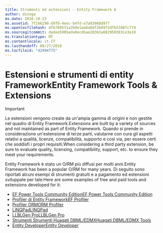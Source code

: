 ```yaml
---
title: Strumenti ed estensioni - Entity Framework 6
author: divega
ms.date: 2016-10-23
ms.assetid: 7f166290-d9f0-4eec-b4fd-e7a83068d977
ms.openlocfilehash: dfb789531a2b9e1ae6a8df2b8972dfb53907c77d
ms.sourcegitcommit: dadee5905ada9ecdbae28363a682950383ce3e10
ms.translationtype: MT
ms.contentlocale: it-IT
ms.lasthandoff: 08/27/2018
ms.locfileid: "42994775"
---
```

# <a name="entity-framework-tools--extensions"></a><span data-ttu-id="8299e-102">Estensioni e strumenti di entity Framework</span><span class="sxs-lookup"><span data-stu-id="8299e-102">Entity Framework Tools & Extensions</span></span>
> [!IMPORTANT]  
> <span data-ttu-id="8299e-103">Le estensioni vengono create da un'ampia gamma di origini e non gestite nel quadro di Entity Framework.</span><span class="sxs-lookup"><span data-stu-id="8299e-103">Extensions are built by a variety of sources and not maintained as part of Entity Framework.</span></span> <span data-ttu-id="8299e-104">Quando si prende in considerazione un'estensione di terze parti, valutarne con cura gli aspetti relativi a qualità, licenze, compatibilità, supporto e così via, per essere certi che soddisfi i propri requisiti.</span><span class="sxs-lookup"><span data-stu-id="8299e-104">When considering a third party extension, be sure to evaluate quality, licensing, compatibility, support, etc. to ensure they meet your requirements.</span></span>

<span data-ttu-id="8299e-105">Entity Framework è stato un O/RM più diffusi per molti anni.</span><span class="sxs-lookup"><span data-stu-id="8299e-105">Entity Framework has been a popular O/RM for many years.</span></span> <span data-ttu-id="8299e-106">Di seguito sono riportati alcuni esempi di strumenti gratuiti e a pagamento ed estensioni sviluppate per tale:</span><span class="sxs-lookup"><span data-stu-id="8299e-106">Here are some examples of free and paid tools and extensions developed for it:</span></span>    

- [<span data-ttu-id="8299e-107">EF Power Tools Community Edition</span><span class="sxs-lookup"><span data-stu-id="8299e-107">EF Power Tools Community Edition</span></span>](https://marketplace.visualstudio.com/items?itemName=ErikEJ.EntityFramework6PowerToolsCommunityEdition)
- [<span data-ttu-id="8299e-108">Profiler di Entity Framework</span><span class="sxs-lookup"><span data-stu-id="8299e-108">EF Profiler</span></span>](https://efprof.com)  
- [<span data-ttu-id="8299e-109">Profiler ORM</span><span class="sxs-lookup"><span data-stu-id="8299e-109">ORM Profiler</span></span>](https://www.ormprofiler.com)  
- [<span data-ttu-id="8299e-110">LINQPad</span><span class="sxs-lookup"><span data-stu-id="8299e-110">LINQPad</span></span>](https://www.linqpad.net)  
- [<span data-ttu-id="8299e-111">LLBLGen Pro</span><span class="sxs-lookup"><span data-stu-id="8299e-111">LLBLGen Pro</span></span>](https://www.llblgen.com)  
- [<span data-ttu-id="8299e-112">Strumenti Strumenti Huagati DBML/EDMX</span><span class="sxs-lookup"><span data-stu-id="8299e-112">Huagati DBML/EDMX Tools</span></span>](https://www.huagati.com/dbmltools)  
- [<span data-ttu-id="8299e-113">Entity Developer</span><span class="sxs-lookup"><span data-stu-id="8299e-113">Entity Developer</span></span>](https://www.devart.com/entitydeveloper)  
